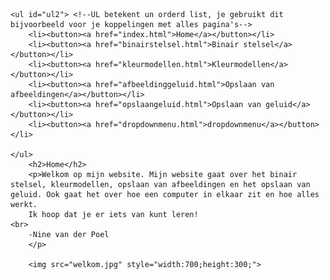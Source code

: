 
<!DOCTYPE html> 
<html> 
<head>
    <title>Home</title>
    <link rel="stylesheet" href="opmaak.css"> <!--Dit is de koppeling naar je ccs, zonder deze koppeling werkt je css niet-->
<meta charset="utf-8">
</head>
<body id="body1"> 

    <ul id="ul2"> <!--UL betekent un orderd list, je gebruikt dit bijvoorbeeld voor je koppelingen met alles pagina's-->
        <li><button><a href="index.html">Home</a></button></li> 
        <li><button><a href="binairstelsel.html">Binair stelsel</a></button></li> 
        <li><button><a href="kleurmodellen.html">Kleurmodellen</a></button></li>   
        <li><button><a href="afbeeldinggeluid.html">Opslaan van afbeeldingen</a></button></li> 
        <li><button><a href="opslaangeluid.html">Opslaan van geluid</a></button></li>
        <li><button><a href="dropdownmenu.html">dropdownmenu</a></button></li>

    </ul>
        <h2>Home</h2>
        <p>Welkom op mijn website. Mijn website gaat over het binair stelsel, kleurmodellen, opslaan van afbeeldingen en het opslaan van geluid. Ook gaat het over hoe een computer in elkaar zit en hoe alles werkt. 
        Ik hoop dat je er iets van kunt leren! 
    <br>
        -Nine van der Poel
        </p>

        <img src="welkom.jpg" style="width:700;height:300;">
</body>
</html>
